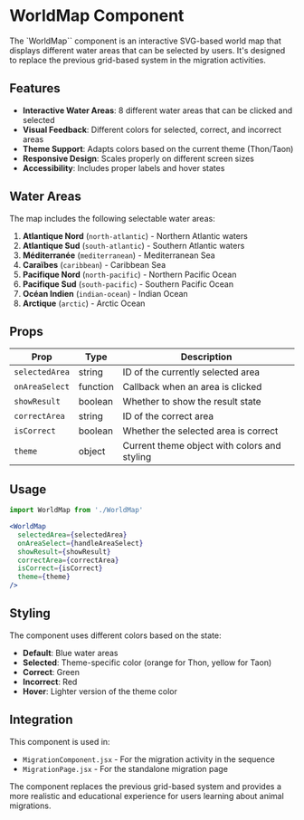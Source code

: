 # WorldMap Component

The `WorldMap`` component is an interactive SVG-based world map that displays different water areas that can be selected by users. It's designed to replace the previous grid-based system in the migration activities.

## Features

- **Interactive Water Areas**: 8 different water areas that can be clicked and selected
- **Visual Feedback**: Different colors for selected, correct, and incorrect areas
- **Theme Support**: Adapts colors based on the current theme (Thon/Taon)
- **Responsive Design**: Scales properly on different screen sizes
- **Accessibility**: Includes proper labels and hover states

## Water Areas

The map includes the following selectable water areas:

1. **Atlantique Nord** (`north-atlantic`) - Northern Atlantic waters
2. **Atlantique Sud** (`south-atlantic`) - Southern Atlantic waters  
3. **Méditerranée** (`mediterranean`) - Mediterranean Sea
4. **Caraïbes** (`caribbean`) - Caribbean Sea
5. **Pacifique Nord** (`north-pacific`) - Northern Pacific Ocean
6. **Pacifique Sud** (`south-pacific`) - Southern Pacific Ocean
7. **Océan Indien** (`indian-ocean`) - Indian Ocean
8. **Arctique** (`arctic`) - Arctic Ocean

## Props

| Prop | Type | Description |
|------|------|-------------|
| `selectedArea` | string | ID of the currently selected area |
| `onAreaSelect` | function | Callback when an area is clicked |
| `showResult` | boolean | Whether to show the result state |
| `correctArea` | string | ID of the correct area |
| `isCorrect` | boolean | Whether the selected area is correct |
| `theme` | object | Current theme object with colors and styling |

## Usage

```jsx
import WorldMap from './WorldMap'

<WorldMap
  selectedArea={selectedArea}
  onAreaSelect={handleAreaSelect}
  showResult={showResult}
  correctArea={correctArea}
  isCorrect={isCorrect}
  theme={theme}
/>
```

## Styling

The component uses different colors based on the state:

- **Default**: Blue water areas
- **Selected**: Theme-specific color (orange for Thon, yellow for Taon)
- **Correct**: Green
- **Incorrect**: Red
- **Hover**: Lighter version of the theme color

## Integration

This component is used in:
- `MigrationComponent.jsx` - For the migration activity in the sequence
- `MigrationPage.jsx` - For the standalone migration page

The component replaces the previous grid-based system and provides a more realistic and educational experience for users learning about animal migrations.
